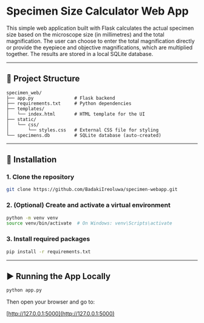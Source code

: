 # Specimen Size Calculator Web App

This simple web application built with Flask calculates the actual specimen size based on the microscope size (in millimetres) and the total magnification. The user can choose to enter the total magnification directly or provide the eyepiece and objective magnifications, which are multiplied together. The results are stored in a local SQLite database.

---

## 📁 Project Structure

```
specimen_web/
├── app.py               # Flask backend
├── requirements.txt     # Python dependencies
├── templates/
│   └── index.html       # HTML template for the UI
├── static/
│   └── css/
│       └── styles.css   # External CSS file for styling
└── specimens.db         # SQLite database (auto-created)
```

---

## 🚀 Installation

### 1. Clone the repository

```bash
git clone https://github.com/BadakiIreoluwa/specimen-webapp.git
```

### 2. (Optional) Create and activate a virtual environment

```bash
python -m venv venv
source venv/bin/activate  # On Windows: venv\Scripts\activate
```

### 3. Install required packages

```bash
pip install -r requirements.txt
```

---

## ▶️ Running the App Locally

```bash
python app.py
```

Then open your browser and go to:

[http://127.0.0.1:5000](http://127.0.0.1:5000)
